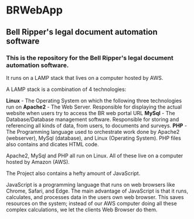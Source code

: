 # BRWebApp
## Bell Ripper's legal document automation software

### This is the repository for the Bell Ripper's legal document automation software.

It runs on a LAMP stack that lives on a computer hosted by AWS.

A LAMP stack is a combination of 4 technologies:

**Linux**   - The Operating System on which the following three technologies run on
**Apache2** - The Web Server. Responsible for displaying the actual website when users try to access the BR web portal URL
**MySql**   - The Database/Database management software. Responsible for storing and referencing all kinds of data, from users, to documents and surveys. 
**PHP**     - The Programming language used to orchestrate work done by Apache2 (webserver), MySql (database), and Linux (Operating System). PHP files also contains and dicates HTML code.

Apache2, MySql and PHP all run on Linux. All of these live on a computer hosted by Amazon (AWS).

The Project also contains a hefty amount of JavaScript.

JavaScript is a programming language that runs on web browsers like Chrome, Safari, and Edge. The main advantage of JavaScript is that it runs, calculates, and processes data in the users own web browser.
This saves resources on the system; instead of our AWS computer doing all these complex calculations, we let the clients Web Browser do them. 
